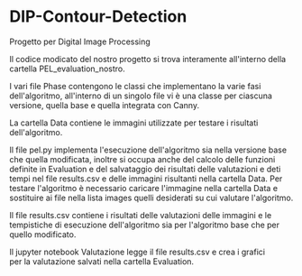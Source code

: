 # DIP-Contour-Detection

Progetto per Digital Image Processing

Il codice modicato del nostro progetto si trova interamente all'interno della cartella PEL_evaluation_nostro.

I vari file Phase contengono le classi che implementano la varie fasi dell'algoritmo, all'interno di un singolo file vi è una classe per ciascuna versione, quella base e quella integrata con Canny.

La cartella Data contiene le immagini utilizzate per testare i risultati dell'algoritmo.

Il file pel.py implementa l'esecuzione dell'algoritmo sia nella versione base che quella modificata, inoltre si occupa anche del calcolo delle funzioni definite in Evaluation e del salvataggio dei risultati delle valutazioni e deti tempi nel file results.csv e delle immagini risultanti nella cartella Data. Per testare l'algoritmo è necessario caricare l'immagine nella cartella Data e sostituire ai file nella lista images quelli desiderati su cui valutare l'algoritmo.

Il file results.csv contiene i risultati delle valutazioni delle immagini e le tempistiche di esecuzione dell'algoritmo sia per l'algoritmo base che per quello modificato.

Il jupyter notebook Valutazione legge il file results.csv e crea i grafici per la valutazione salvati nella cartella Evaluation.
